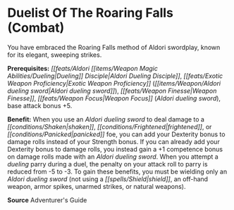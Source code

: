 ﻿---
cssclass: [feats]

---
# Duelist Of The Roaring Falls (Combat)

You have embraced the Roaring Falls method of Aldori swordplay, known for its elegant, sweeping strikes.

**Prerequisites:** _[[feats/Aldori _[[items/Weapon Magic Abilities/Dueling|Dueling]]_ Disciple|Aldori _Dueling_ Disciple]]_, _[[feats/Exotic Weapon Proficiency|Exotic Weapon Proficiency]]_ (_[[items/Weapon/Aldori _dueling_ sword|Aldori _dueling_ sword]]_), _[[feats/Weapon Finesse|Weapon Finesse]]_, _[[feats/Weapon Focus|Weapon Focus]]_ (_Aldori _dueling_ sword_), base attack bonus +5.

**Benefit:** When you use an _Aldori _dueling_ sword_ to deal damage to a _[[conditions/Shaken|shaken]]_, _[[conditions/Frightened|frightened]]_, or _[[conditions/Panicked|panicked]]_ foe, you can add your Dexterity bonus to damage rolls instead of your Strength bonus. If you can already add your Dexterity bonus to damage rolls, you instead gain a +1 competence bonus on damage rolls made with an _Aldori _dueling_ sword_. When you attempt a _dueling_ parry during a duel, the penalty on your attack roll to parry is reduced from -5 to -3. To gain these benefits, you must be wielding only an _Aldori _dueling_ sword_ (not using a _[[spells/Shield|shield]]_, an off-hand weapon, armor spikes, unarmed strikes, or natural weapons).

**Source** Adventurer's Guide